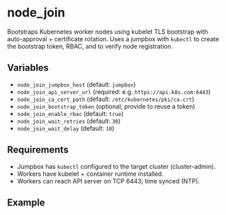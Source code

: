 # node_join

Bootstraps Kubernetes worker nodes using kubelet TLS bootstrap with auto-approval + certificate rotation. Uses a jumpbox with `kubectl` to create the bootstrap token, RBAC, and to verify node registration.

## Variables
- `node_join_jumpbox_host` (default: `jumpbox`)
- `node_join_api_server_url` (required: e.g. `https://api.k8s.com:6443`)
- `node_join_ca_cert_path` (default: `/etc/kubernetes/pki/ca.crt`)
- `node_join_bootstrap_token` (optional; provide to reuse a token)
- `node_join_enable_rbac` (default: `true`)
- `node_join_wait_retries` (default: `30`)
- `node_join_wait_delay` (default: `10`)

## Requirements
- Jumpbox has `kubectl` configured to the target cluster (cluster-admin).
- Workers have kubelet + container runtime installed.
- Workers can reach API server on TCP 6443; time synced (NTP).

## Example
